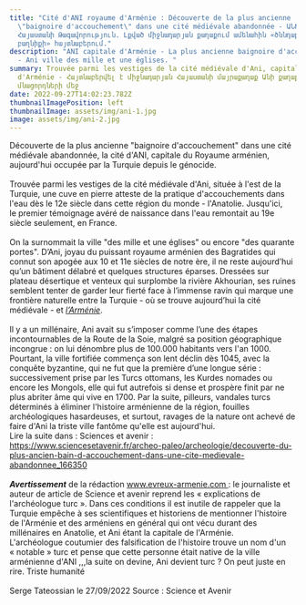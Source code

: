```yaml
---
title: "Cité d'ANI royaume d'Arménie : Découverte de la plus ancienne
  \"baignoire d'accouchement\" dans une cité médiévale abandonnée - ԱՆԻ քաղաք
  Հայաստանի Թագավորություն. Լքված միջնադարյան քաղաքում ամենահին «ծննդաբերական
  բաղնիքի» հայտնաբերում."
description: "ANI capitale d'Arménie - La plus ancienne baignoire d'accouchement
  - Ani ville des mille et une églises. "
summary: Trouvée parmi les vestiges de la cité médiévale d'Ani, capitale
  d'Arménie - Հայտնաբերվել է միջնադարյան Հայաստանի մայրաքաղաք Անի քաղաքի
  մնացորդների մեջ
date: 2022-09-27T14:02:23.782Z
thumbnailImagePosition: left
thumbnailImage: assets/img/ani-1.jpg
image: assets/img/ani-2.jpg
---
```

Découverte de la plus ancienne "baignoire d'accouchement" dans une cité médiévale abandonnée, la cité d'ANI, capitale du Royaume arménien, aujourd'hui occupée par la Turquie depuis le génocide.\
\
Trouvée parmi les vestiges de la cité médiévale d'Ani, située à l'est de la Turquie, une cuve en pierre atteste de la pratique d'accouchements dans l'eau dès le 12e siècle dans cette région du monde - l'Anatolie. Jusqu'ici, le premier témoignage avéré de naissance dans l'eau remontait au 19e siècle seulement, en France.\
\
On la surnommait la ville "des mille et une églises" ou encore "des quarante portes". D’Ani, joyau du puissant royaume arménien des Bagratides qui connut son apogée aux 10 et 11e siècles de notre ère, il ne reste aujourd’hui qu’un bâtiment délabré et quelques structures éparses. Dressées sur plateau désertique et venteux qui surplombe la rivière Akhourian, ses ruines semblent tenter de garder leur fierté face à l’immense ravin qui marque une frontière naturelle entre la Turquie - où se trouve aujourd’hui la cité médiévale - et *[l’Arménie](https://www.sciencesetavenir.fr/archeo-paleo/etude-d-un-site-paleochretien-en-armenie_21281)*.\
\
Il y a un millénaire, Ani avait su s’imposer comme l’une des étapes incontournables de la Route de la Soie, malgré sa position géographique incongrue : on lui dénombre plus de 100.000 habitants vers l'an 1000. Pourtant, la ville fortifiée commença son lent déclin dès 1045, avec la conquête byzantine, qui ne fut que la première d’une longue série : successivement prise par les Turcs ottomans, les Kurdes nomades ou encore les Mongols, elle qui fut autrefois si dense et prospère finit par ne plus abriter âme qui vive en 1700. Par la suite, pilleurs, vandales turcs déterminés à éliminer l'histoire arménienne de la région, fouilles archéologiques hasardeuses, et surtout, ravages de la nature ont achevé de faire d'Ani la triste ville fantôme qu'elle est aujourd'hui.\
Lire la suite dans : Sciences et avenir :\
<https://www.sciencesetavenir.fr/archeo-paleo/archeologie/decouverte-du-plus-ancien-bain-d-accouchement-dans-une-cite-medievale-abandonnee_166350>\
\
***Avertissement*** de la rédaction www.evreux-armenie.com : le journaliste et auteur de article de Science et avenir reprend les « explications de l'archéologue turc ». Dans ces conditions il est inutile de rappeler que la Turquie empêche à ses scientifiques et historiens de mentionner l'histoire de l'Arménie et des arméniens en général qui ont vécu durant des millénaires en Anatolie, et Ani étant la capitale de l'Arménie.\
L'archéologue coutumier des falsification de l'histoire trouve un nom d'un « notable » turc et pense que cette personne était native de la ville arménienne d'ANI ,,,la suite on devine, Ani devient turc ? On peut juste en rire. Triste humanité\
\
Serge Tateossian le 27/09/2022 Source : Science et Avenir